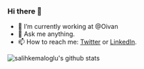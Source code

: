 ### Hi there 👋


- 🔭 I’m currently working at @Oivan
- 💬 Ask me anything. 
- 📫 How to reach me: [Twitter](https://twitter.com/salihkemaloglu) or [LinkedIn](https://www.linkedin.com/in/salihkemaloglu/).

![salihkemaloglu's github stats](https://github-readme-stats.vercel.app/api?username=salihkemaloglu&show_icons=true)
